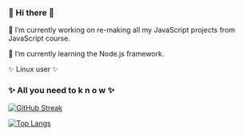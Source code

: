 ### 👋 Hi there 👋

🔭 I’m currently working on re-making all my JavaScript projects from JavaScript course.

🌱 I’m currently learning the Node.js framework.

✨ Linux user ✨

### ✨ All you need to k n o w ✨

[![GitHub Streak](http://github-readme-streak-stats.herokuapp.com?user=j-koziel&theme=github-dark-blue&hide_border=true&date_format=M%20j%5B%2C%20Y%5D)](https://git.io/streak-stats)

[![Top Langs](https://github-readme-stats.vercel.app/api/top-langs/?username=j-koziel&layout=compact&theme=vision-friendly-dark)](https://github.com/anuraghazra/github-readme-stats)

<!--
**j-koziel/j-koziel** is a ✨ _special_ ✨ repository because its `README.md` (this file) appears on your GitHub profile.

Here are some ideas to get you started:

-
-
- 👯 I’m looking to collaborate on ...
- 🤔 I’m looking for help with ...
- 💬 Ask me about ...
- 📫 How to reach me: ...
- 😄 Pronouns: ...
- ⚡ Fun fact: ...
-->
